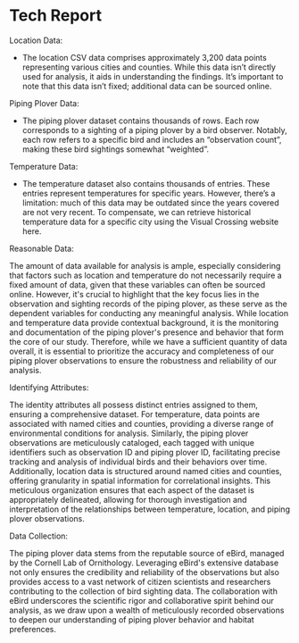 # Tech Report

Location Data:

- The location CSV data comprises approximately 3,200 data points representing various cities and counties.
  While this data isn’t directly used for analysis, it aids in understanding the findings.
  It’s important to note that this data isn’t fixed; additional data can be sourced online.

Piping Plover Data:

- The piping plover dataset contains thousands of rows.
  Each row corresponds to a sighting of a piping plover by a bird observer.
  Notably, each row refers to a specific bird and includes an “observation count”, making these bird sightings somewhat “weighted”.

Temperature Data:

- The temperature dataset also contains thousands of entries.
  These entries represent temperatures for specific years.
  However, there’s a limitation: much of this data may be outdated since the years covered are not very recent.
  To compensate, we can retrieve historical temperature data for a specific city using the Visual Crossing website here.

Reasonable Data:

The amount of data available for analysis is ample, especially considering that factors such as location and temperature do not necessarily require a fixed amount of data, given that these variables can often be sourced online. However, it's crucial to highlight that the key focus lies in the observation and sighting records of the piping plover, as these serve as the dependent variables for conducting any meaningful analysis. While location and temperature data provide contextual background, it is the monitoring and documentation of the piping plover's presence and behavior that form the core of our study. Therefore, while we have a sufficient quantity of data overall, it is essential to prioritize the accuracy and completeness of our piping plover observations to ensure the robustness and reliability of our analysis.

Identifying Attributes:

The identity attributes all possess distinct entries assigned to them, ensuring a comprehensive dataset. For temperature, data points are associated with named cities and counties, providing a diverse range of environmental conditions for analysis. Similarly, the piping plover observations are meticulously cataloged, each tagged with unique identifiers such as observation ID and piping plover ID, facilitating precise tracking and analysis of individual birds and their behaviors over time. Additionally, location data is structured around named cities and counties, offering granularity in spatial information for correlational insights. This meticulous organization ensures that each aspect of the dataset is appropriately delineated, allowing for thorough investigation and interpretation of the relationships between temperature, location, and piping plover observations.

Data Collection:

The piping plover data stems from the reputable source of eBird, managed by the Cornell Lab of Ornithology. Leveraging eBird's extensive database not only ensures the credibility and reliability of the observations but also provides access to a vast network of citizen scientists and researchers contributing to the collection of bird sighting data. The collaboration with eBird underscores the scientific rigor and collaborative spirit behind our analysis, as we draw upon a wealth of meticulously recorded observations to deepen our understanding of piping plover behavior and habitat preferences.
